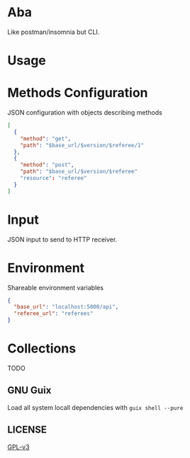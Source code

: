# Aba

Like postman/insomnia but CLI.

# Usage

# Methods Configuration

JSON configuration with objects describing methods

```json
[
  {
    "method": "get",
    "path": "$base_url/$version/$referee/1"
  },
  {
    "method": "post",
    "path": "$base_url/$version/$referee"
    "resource": "referee"
  }
]
```

# Input

JSON input to send to HTTP receiver.

# Environment

Shareable environment variables

```json
{
  "base_url": "localhost:5000/api",
  "referee_url": "referees"
}
```

# Collections

TODO

## GNU Guix

Load all system locall dependencies with `guix shell --pure`

## LICENSE

[GPL-v3](https://www.gnu.org/licenses/gpl-3.0.en.html)
